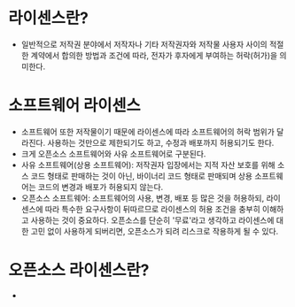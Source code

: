 # 라이센스란?
  - 일반적으로 저작권 분야에서 저작자나 기타 저작권자와 저작물 사용자 사이의 적절한 계약에서 합의한 방법과 조건에 따라, 전자가 후자에게 부여하는 허락(허가)을 의미한다.

# 소프트웨어 라이센스
  - 소프트웨어 또한 저작물이기 때문에 라이센스에 따라 소프트웨어의 허락 범위가 달라진다. 사용하는 것만으로 제한되기도 하고, 수정과 배포까지 허용되기도 한다.
  - 크게 오픈소스 소프트웨어와 사유 소프트웨어로 구분된다.
  - 사유 소프트웨어(상용 소프트웨어): 저작권자 입장에서는 지적 자산 보호를 위해 소스 코드 형태로 판매하는 것이 아닌, 바이너리 코드 형태로 판매되며 상용 소프트웨어는 코드의 변경과
    배포가 허용되지 않는다.
  - 오픈소스 소프트웨어: 소프트웨어의 사용, 변경, 배포 등 많은 것을 허용하되, 라이센스에 따라 특수한 요구사항이 뒤따르므로 라이센스의 허용 조건을 충부히 이해하고 사용하는 것이
    중요하다. 오픈소스를 단순히 '무료'라고 생각하고 라이센스에 대한 고민 없이 사용하게 되버리면, 오픈소스가 되려 리스크로 작용하게 될 수 있다.

# 오픈소스 라이센스란?
  - 

